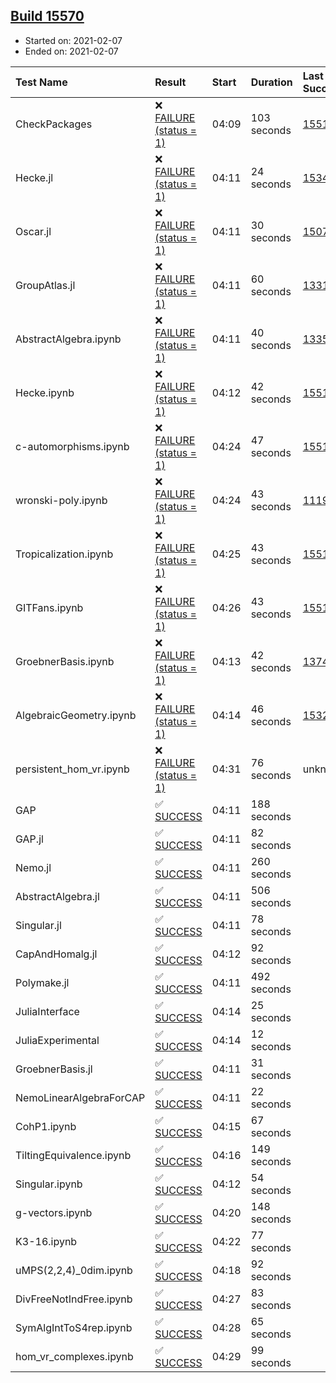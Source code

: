 ## [Build 15570](https://oscarci.mathematik.uni-kl.de/job/oscar/15570/)

* Started on: 2021-02-07
* Ended on: 2021-02-07

| Test Name    | Result | Start | Duration | Last Success | First Failure |
|:-------------|:-------|:------|:---------|:-------------|:--------------|
| CheckPackages | ❌ [FAILURE (status = 1)](https://oscarci.mathematik.uni-kl.de/job/oscar/15570/artifact/logs/build-15570/CheckPackages.log) | 04:09 | 103 seconds | [15514](https://oscarci.mathematik.uni-kl.de/job/oscar/15514/) | [15515](https://oscarci.mathematik.uni-kl.de/job/oscar/15515/) |
| Hecke.jl | ❌ [FAILURE (status = 1)](https://oscarci.mathematik.uni-kl.de/job/oscar/15570/artifact/logs/build-15570/Hecke.jl.log) | 04:11 | 24 seconds | [15344](https://oscarci.mathematik.uni-kl.de/job/oscar/15344/) | [15348](https://oscarci.mathematik.uni-kl.de/job/oscar/15348/) |
| Oscar.jl | ❌ [FAILURE (status = 1)](https://oscarci.mathematik.uni-kl.de/job/oscar/15570/artifact/logs/build-15570/Oscar.jl.log) | 04:11 | 30 seconds | [15079](https://oscarci.mathematik.uni-kl.de/job/oscar/15079/) | [15080](https://oscarci.mathematik.uni-kl.de/job/oscar/15080/) |
| GroupAtlas.jl | ❌ [FAILURE (status = 1)](https://oscarci.mathematik.uni-kl.de/job/oscar/15570/artifact/logs/build-15570/GroupAtlas.jl.log) | 04:11 | 60 seconds | [13311](https://oscarci.mathematik.uni-kl.de/job/oscar/13311/) | [13312](https://oscarci.mathematik.uni-kl.de/job/oscar/13312/) |
| AbstractAlgebra.ipynb | ❌ [FAILURE (status = 1)](https://oscarci.mathematik.uni-kl.de/job/oscar/15570/artifact/logs/build-15570/AbstractAlgebra.ipynb.log) | 04:11 | 40 seconds | [13355](https://oscarci.mathematik.uni-kl.de/job/oscar/13355/) | [13356](https://oscarci.mathematik.uni-kl.de/job/oscar/13356/) |
| Hecke.ipynb | ❌ [FAILURE (status = 1)](https://oscarci.mathematik.uni-kl.de/job/oscar/15570/artifact/logs/build-15570/Hecke.ipynb.log) | 04:12 | 42 seconds | [15514](https://oscarci.mathematik.uni-kl.de/job/oscar/15514/) | [15515](https://oscarci.mathematik.uni-kl.de/job/oscar/15515/) |
| c-automorphisms.ipynb | ❌ [FAILURE (status = 1)](https://oscarci.mathematik.uni-kl.de/job/oscar/15570/artifact/logs/build-15570/c-automorphisms.ipynb.log) | 04:24 | 47 seconds | [15514](https://oscarci.mathematik.uni-kl.de/job/oscar/15514/) | [15515](https://oscarci.mathematik.uni-kl.de/job/oscar/15515/) |
| wronski-poly.ipynb | ❌ [FAILURE (status = 1)](https://oscarci.mathematik.uni-kl.de/job/oscar/15570/artifact/logs/build-15570/wronski-poly.ipynb.log) | 04:24 | 43 seconds | [11192](https://oscarci.mathematik.uni-kl.de/job/oscar/11192/) | [11193](https://oscarci.mathematik.uni-kl.de/job/oscar/11193/) |
| Tropicalization.ipynb | ❌ [FAILURE (status = 1)](https://oscarci.mathematik.uni-kl.de/job/oscar/15570/artifact/logs/build-15570/Tropicalization.ipynb.log) | 04:25 | 43 seconds | [15514](https://oscarci.mathematik.uni-kl.de/job/oscar/15514/) | [15515](https://oscarci.mathematik.uni-kl.de/job/oscar/15515/) |
| GITFans.ipynb | ❌ [FAILURE (status = 1)](https://oscarci.mathematik.uni-kl.de/job/oscar/15570/artifact/logs/build-15570/GITFans.ipynb.log) | 04:26 | 43 seconds | [15514](https://oscarci.mathematik.uni-kl.de/job/oscar/15514/) | [15515](https://oscarci.mathematik.uni-kl.de/job/oscar/15515/) |
| GroebnerBasis.ipynb | ❌ [FAILURE (status = 1)](https://oscarci.mathematik.uni-kl.de/job/oscar/15570/artifact/logs/build-15570/GroebnerBasis.ipynb.log) | 04:13 | 42 seconds | [13748](https://oscarci.mathematik.uni-kl.de/job/oscar/13748/) | [13749](https://oscarci.mathematik.uni-kl.de/job/oscar/13749/) |
| AlgebraicGeometry.ipynb | ❌ [FAILURE (status = 1)](https://oscarci.mathematik.uni-kl.de/job/oscar/15570/artifact/logs/build-15570/AlgebraicGeometry.ipynb.log) | 04:14 | 46 seconds | [15322](https://oscarci.mathematik.uni-kl.de/job/oscar/15322/) | [15323](https://oscarci.mathematik.uni-kl.de/job/oscar/15323/) |
| persistent_hom_vr.ipynb | ❌ [FAILURE (status = 1)](https://oscarci.mathematik.uni-kl.de/job/oscar/15570/artifact/logs/build-15570/persistent_hom_vr.ipynb.log) | 04:31 | 76 seconds | unknown | unknown |
| GAP | ✅ [SUCCESS](https://oscarci.mathematik.uni-kl.de/job/oscar/15570/artifact/logs/build-15570/GAP.log) | 04:11 | 188 seconds |  |  |
| GAP.jl | ✅ [SUCCESS](https://oscarci.mathematik.uni-kl.de/job/oscar/15570/artifact/logs/build-15570/GAP.jl.log) | 04:11 | 82 seconds |  |  |
| Nemo.jl | ✅ [SUCCESS](https://oscarci.mathematik.uni-kl.de/job/oscar/15570/artifact/logs/build-15570/Nemo.jl.log) | 04:11 | 260 seconds |  |  |
| AbstractAlgebra.jl | ✅ [SUCCESS](https://oscarci.mathematik.uni-kl.de/job/oscar/15570/artifact/logs/build-15570/AbstractAlgebra.jl.log) | 04:11 | 506 seconds |  |  |
| Singular.jl | ✅ [SUCCESS](https://oscarci.mathematik.uni-kl.de/job/oscar/15570/artifact/logs/build-15570/Singular.jl.log) | 04:11 | 78 seconds |  |  |
| CapAndHomalg.jl | ✅ [SUCCESS](https://oscarci.mathematik.uni-kl.de/job/oscar/15570/artifact/logs/build-15570/CapAndHomalg.jl.log) | 04:12 | 92 seconds |  |  |
| Polymake.jl | ✅ [SUCCESS](https://oscarci.mathematik.uni-kl.de/job/oscar/15570/artifact/logs/build-15570/Polymake.jl.log) | 04:11 | 492 seconds |  |  |
| JuliaInterface | ✅ [SUCCESS](https://oscarci.mathematik.uni-kl.de/job/oscar/15570/artifact/logs/build-15570/JuliaInterface.log) | 04:14 | 25 seconds |  |  |
| JuliaExperimental | ✅ [SUCCESS](https://oscarci.mathematik.uni-kl.de/job/oscar/15570/artifact/logs/build-15570/JuliaExperimental.log) | 04:14 | 12 seconds |  |  |
| GroebnerBasis.jl | ✅ [SUCCESS](https://oscarci.mathematik.uni-kl.de/job/oscar/15570/artifact/logs/build-15570/GroebnerBasis.jl.log) | 04:11 | 31 seconds |  |  |
| NemoLinearAlgebraForCAP | ✅ [SUCCESS](https://oscarci.mathematik.uni-kl.de/job/oscar/15570/artifact/logs/build-15570/NemoLinearAlgebraForCAP.log) | 04:11 | 22 seconds |  |  |
| CohP1.ipynb | ✅ [SUCCESS](https://oscarci.mathematik.uni-kl.de/job/oscar/15570/artifact/logs/build-15570/CohP1.ipynb.log) | 04:15 | 67 seconds |  |  |
| TiltingEquivalence.ipynb | ✅ [SUCCESS](https://oscarci.mathematik.uni-kl.de/job/oscar/15570/artifact/logs/build-15570/TiltingEquivalence.ipynb.log) | 04:16 | 149 seconds |  |  |
| Singular.ipynb | ✅ [SUCCESS](https://oscarci.mathematik.uni-kl.de/job/oscar/15570/artifact/logs/build-15570/Singular.ipynb.log) | 04:12 | 54 seconds |  |  |
| g-vectors.ipynb | ✅ [SUCCESS](https://oscarci.mathematik.uni-kl.de/job/oscar/15570/artifact/logs/build-15570/g-vectors.ipynb.log) | 04:20 | 148 seconds |  |  |
| K3-16.ipynb | ✅ [SUCCESS](https://oscarci.mathematik.uni-kl.de/job/oscar/15570/artifact/logs/build-15570/K3-16.ipynb.log) | 04:22 | 77 seconds |  |  |
| uMPS(2,2,4)_0dim.ipynb | ✅ [SUCCESS](https://oscarci.mathematik.uni-kl.de/job/oscar/15570/artifact/logs/build-15570/uMPS-2-2-4-_0dim.ipynb.log) | 04:18 | 92 seconds |  |  |
| DivFreeNotIndFree.ipynb | ✅ [SUCCESS](https://oscarci.mathematik.uni-kl.de/job/oscar/15570/artifact/logs/build-15570/DivFreeNotIndFree.ipynb.log) | 04:27 | 83 seconds |  |  |
| SymAlgIntToS4rep.ipynb | ✅ [SUCCESS](https://oscarci.mathematik.uni-kl.de/job/oscar/15570/artifact/logs/build-15570/SymAlgIntToS4rep.ipynb.log) | 04:28 | 65 seconds |  |  |
| hom_vr_complexes.ipynb | ✅ [SUCCESS](https://oscarci.mathematik.uni-kl.de/job/oscar/15570/artifact/logs/build-15570/hom_vr_complexes.ipynb.log) | 04:29 | 99 seconds |  |  |
